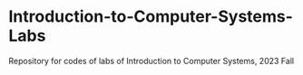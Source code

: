 # Introduction-to-Computer-Systems-Labs
Repository for codes of labs of Introduction to Computer Systems, 2023 Fall
